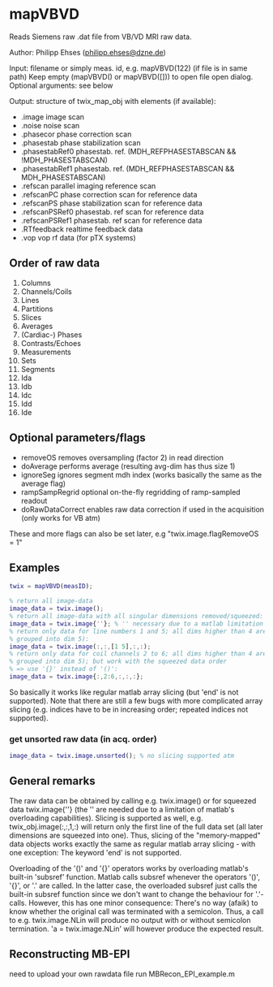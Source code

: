 # mapVBVD

Reads Siemens raw .dat file from VB/VD MRI raw data.

Author: Philipp Ehses (philipp.ehses@dzne.de)

Input: filename or simply meas. id, e.g. mapVBVD(122) (if file is in same path)
    Keep empty (mapVBVD() or mapVBVD([])) to open file open dialog.
    Optional arguments: see below

Output: structure of twix_map_obj with elements (if available):
 * .image          image scan
 * .noise          noise scan
 * .phasecor       phase correction scan
 * .phasestab      phase stabilization scan
 * .phasestabRef0  phasestab. ref. (MDH_REFPHASESTABSCAN && !MDH_PHASESTABSCAN)
 * .phasestabRef1  phasestab. ref. (MDH_REFPHASESTABSCAN &&  MDH_PHASESTABSCAN)
 * .refscan        parallel imaging reference scan
 * .refscanPC      phase correction scan for reference data
 * .refscanPS      phase stabilization scan for reference data
 * .refscanPSRef0  phasestab. ref scan for reference data
 * .refscanPSRef1  phasestab. ref scan for reference data
 * .RTfeedback     realtime feedback data
 * .vop            vop rf data (for pTX systems)


## Order of raw data
1. Columns
2. Channels/Coils
3. Lines
4. Partitions
5. Slices
6. Averages
7. (Cardiac-) Phases
8. Contrasts/Echoes
9. Measurements
10. Sets
11. Segments
12. Ida
13. Idb
14. Idc
15. Idd
16. Ide


## Optional parameters/flags
 * removeOS           removes oversampling (factor 2) in read direction
 * doAverage          performs average (resulting avg-dim has thus size 1)
 * ignoreSeg          ignores segment mdh index (works basically the same as
                      the average flag)
 * rampSampRegrid     optional on-the-fly regridding of ramp-sampled readout
 * doRawDataCorrect   enables raw data correction if used in the acquisition
                      (only works for VB atm)

These and more flags can also be set later, e.g "twix.image.flagRemoveOS = 1"


## Examples
```matlab
twix = mapVBVD(measID);

% return all image-data
image_data = twix.image();
% return all image-data with all singular dimensions removed/squeezed:
image_data = twix.image{''}; % '' necessary due to a matlab limitation
% return only data for line numbers 1 and 5; all dims higher than 4 are
% grouped into dim 5):
image_data = twix.image(:,:,[1 5],:,:);
% return only data for coil channels 2 to 6; all dims higher than 4 are
% grouped into dim 5); but work with the squeezed data order
% => use '{}' instead of '()':
image_data = twix.image{:,2:6,:,:,:};
```
So basically it works like regular matlab array slicing (but 'end' is
not supported). Note that there are still a few bugs with more complicated
array slicing (e.g. indices have to be in increasing order; repeated indices not
supported).

### get unsorted raw data (in acq. order)
```matlab
image_data = twix.image.unsorted(); % no slicing supported atm
```

## General remarks

The raw data can be obtained by calling e.g. twix.image() or for
squeezed data twix.image{''} (the '' are needed due to a limitation
of matlab's overloading capabilities).
Slicing is supported as well, e.g. twix_obj.image(:,:,1,:) will return
only the first line of the full data set (all later dimensions are
squeezed into one). Thus, slicing of the "memory-mapped" data objects
works exactly the same as regular matlab array slicing - with one
exception: The keyword 'end' is not supported.

Overloading of the '()' and '{}' operators works by overloading matlab's
built-in 'subsref' function. Matlab calls subsref whenever the operators
'()', '{}', or '.' are called. In the latter case, the overloaded subsref
just calls the built-in subsref function since we don't want to change
the behaviour for '.'-calls. However, this has one minor consequence:
There's no way (afaik) to know whether the original call was terminated
with a semicolon. Thus, a call to e.g. twix.image.NLin will produce
no output with or without semicolon termination. 'a = twix.image.NLin'
will however produce the expected result.

## Reconstructing MB-EPI
need to upload your own rawdata file
run MBRecon_EPI_example.m
